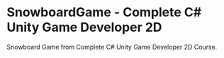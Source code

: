 # SnowboardGame - Complete C# Unity Game Developer 2D
 Snowboard Game from Complete C# Unity Game Developer 2D Course.
